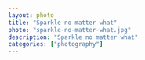 ```yaml
---   
layout: photo
title: "Sparkle no matter what"
photo: "sparkle-no-matter-what.jpg"
description: "Sparkle no matter what"
categories: ["photography"]
---
```

